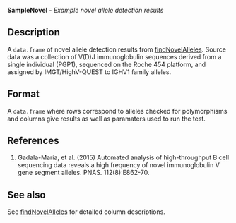 **SampleNovel** - *Example novel allele detection results*

Description
--------------------

A `data.frame` of novel allele detection results from [findNovelAlleles](findNovelAlleles.md). 
Source data was a collection of V(D)J immunoglobulin sequences derived from a single
individual (PGP1), sequenced on the Roche 454 platform, and assigned by
IMGT/HighV-QUEST to IGHV1 family alleles.






Format
-------------------

A `data.frame` where rows correspond to alleles checked for
polymorphisms and columns give results as well as paramaters used to run
the test.


References
-------------------


1.  Gadala-Maria, et al. (2015) Automated analysis of high-throughput B cell 
sequencing data reveals a high frequency of novel immunoglobulin V gene 
segment alleles. PNAS. 112(8):E862-70.





See also
-------------------

See [findNovelAlleles](findNovelAlleles.md) for detailed column descriptions.






